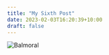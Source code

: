 ```yaml
---
title: "My Sixth Post"
date: 2023-02-03T16:20:39+10:00
draft: false
---
```

![Balmoral](/143727_012.jpeg 'Balmoral')
